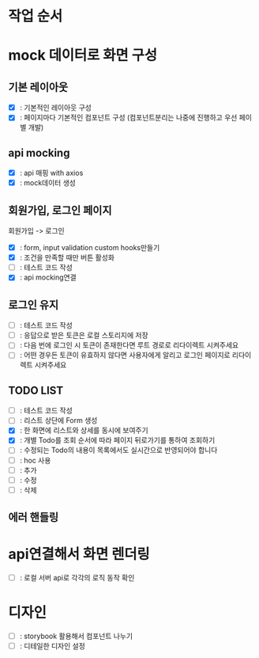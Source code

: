 # 작업 순서

# mock 데이터로 화면 구성

## 기본 레이아웃

- [x] : 기본적인 레이아웃 구성
- [x] : 페이지마다 기본적인 컴포넌트 구성 (컴포넌트분리는 나중에 진행하고 우선 페이별 개발)

## api mocking

- [x] : api 매핑 with axios
- [x] : mock데이터 생성

## 회원가입, 로그인 페이지

회원가입 -> 로그인

- [x] : form, input validation custom hooks만들기
- [x] : 조건을 만족할 때만 버튼 활성화
- [ ] : 테스트 코드 작성
- [x] : api mocking연결

## 로그인 유지

- [ ] : 테스트 코드 작성
- [ ] : 응답으로 받은 토큰은 로컬 스토리지에 저장
- [ ] : 다음 번에 로그인 시 토큰이 존재한다면 루트 경로로 리다이렉트 시켜주세요
- [ ] : 어떤 경우든 토큰이 유효하지 않다면 사용자에게 알리고 로그인 페이지로 리다이렉트 시켜주세요

## TODO LIST

- [ ] : 테스트 코드 작성
- [ ] : 리스트 상단에 Form 생성
- [x] : 한 화면에 리스트와 상세를 동시에 보여주기
- [x] : 개별 Todo를 조회 순서에 따라 페이지 뒤로가기를 통하여 조회하기
- [ ] : 수정되는 Todo의 내용이 목록에서도 실시간으로 반영되어야 합니다
- [ ] : hoc 사용
- [ ] : 추가
- [ ] : 수정
- [ ] : 삭제

## 에러 핸들링

# api연결해서 화면 렌더링

- [ ] : 로컬 서버 api로 각각의 로직 동작 확인

# 디자인

- [ ] : storybook 활용해서 컴포넌트 나누기
- [ ] : 디테일한 디자인 설정
